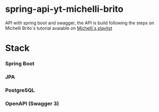 # spring-api-yt-michelli-brito

API with spring boot and swagger, the API is build following the steps on Michelli Brito\`s tutorial avaiable on  [Michelli\`s playlist](https://www.youtube.com/playlist?list=PL8iIphQOyG-D2FP9wkg12AavzmVRWEcnJ)

# Stack

### Spring Boot

### JPA

### PostgreSQL

### OpenAPI (Swagger 3)
